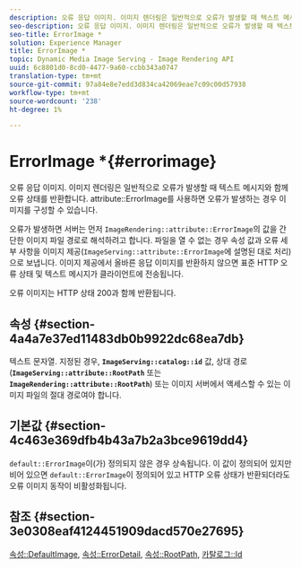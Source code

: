 ```yaml
---
description: 오류 응답 이미지. 이미지 렌더링은 일반적으로 오류가 발생할 때 텍스트 메시지와 함께 오류 상태를 반환합니다. attribute ErrorImage를 사용하면 오류 발생 시 이미지 구성이 가능합니다.
seo-description: 오류 응답 이미지. 이미지 렌더링은 일반적으로 오류가 발생할 때 텍스트 메시지와 함께 오류 상태를 반환합니다. attribute ErrorImage를 사용하면 오류 발생 시 이미지 구성이 가능합니다.
seo-title: ErrorImage *
solution: Experience Manager
title: ErrorImage *
topic: Dynamic Media Image Serving - Image Rendering API
uuid: 6c8801d0-8cd0-4477-9a60-ccbb343a0747
translation-type: tm+mt
source-git-commit: 97a84e8e7edd3d834ca42069eae7c09c00d57938
workflow-type: tm+mt
source-wordcount: '238'
ht-degree: 1%

---
```



# ErrorImage *{#errorimage}

오류 응답 이미지. 이미지 렌더링은 일반적으로 오류가 발생할 때 텍스트 메시지와 함께 오류 상태를 반환합니다. attribute::ErrorImage를 사용하면 오류가 발생하는 경우 이미지를 구성할 수 있습니다.

오류가 발생하면 서버는 먼저 `ImageRendering::attribute::ErrorImage`의 값을 간단한 이미지 파일 경로로 해석하려고 합니다. 파일을 열 수 없는 경우 속성 값과 오류 세부 사항을 이미지 제공(`ImageServing::attribute::ErrorImage`에 설명된 대로 처리)으로 보냅니다. 이미지 제공에서 올바른 응답 이미지를 반환하지 않으면 표준 HTTP 오류 상태 및 텍스트 메시지가 클라이언트에 전송됩니다.

오류 이미지는 HTTP 상태 200과 함께 반환됩니다.

## 속성 {#section-4a4a7e37ed11483db0b9922dc68ea7db}

텍스트 문자열. 지정된 경우, **`ImageServing::catalog::id`** 값, 상대 경로(**`ImageServing::attribute::RootPath`** 또는 **`ImageRendering::attribute::RootPath`**) 또는 이미지 서버에서 액세스할 수 있는 이미지 파일의 절대 경로여야 합니다.

## 기본값 {#section-4c463e369dfb4b43a7b2a3bce9619dd4}

`default::ErrorImage`이(가) 정의되지 않은 경우 상속됩니다. 이 값이 정의되어 있지만 비어 있으면 `default::ErrorImage`이 정의되어 있고 HTTP 오류 상태가 반환되더라도 오류 이미지 동작이 비활성화됩니다.

## 참조 {#section-3e0308eaf4124451909dacd570e27695}

[속성::DefaultImage](../../../../../ir-api/material-cat/image-rendering-api-ref/c-ir-material-catalog/c-ir-attributes-reference/r-ir-defaultpix.md#reference-102c98f9b5d24d2aaaeb756653fb0e6f),  [속성::ErrorDetail](../../../../../ir-api/material-cat/image-rendering-api-ref/c-ir-material-catalog/c-ir-attributes-reference/r-ir-errordetail.md#reference-123b56eed6cf49cea6e0490672b7c53b),  [속성::RootPath](../../../../../ir-api/material-cat/image-rendering-api-ref/c-ir-material-catalog/c-ir-attributes-reference/r-ir-rootpath.md#reference-a4d7c96b62e14fcbad1740c702f160f3),  [카탈로그::Id](../../../../../ir-api/material-cat/image-rendering-api-ref/c-ir-material-catalog/c-ir-material-data-reference/r-ir-id.md#reference-cba2a53a952e403fb57a4e8569f9cf85)
